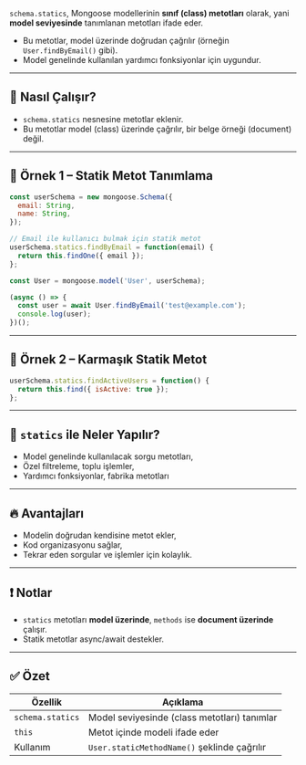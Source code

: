 
`schema.statics`, Mongoose modellerinin **sınıf (class) metotları** olarak, yani **model seviyesinde** tanımlanan metotları ifade eder.

- Bu metotlar, model üzerinde doğrudan çağrılır (örneğin `User.findByEmail()` gibi).
- Model genelinde kullanılan yardımcı fonksiyonlar için uygundur.

---

## 🧠 Nasıl Çalışır?

- `schema.statics` nesnesine metotlar eklenir.
- Bu metotlar model (class) üzerinde çağrılır, bir belge örneği (document) değil.

---

## 🧪 Örnek 1 – Statik Metot Tanımlama

```js
const userSchema = new mongoose.Schema({
  email: String,
  name: String,
});

// Email ile kullanıcı bulmak için statik metot
userSchema.statics.findByEmail = function(email) {
  return this.findOne({ email });
};

const User = mongoose.model('User', userSchema);

(async () => {
  const user = await User.findByEmail('test@example.com');
  console.log(user);
})();
```

---

## 🧪 Örnek 2 – Karmaşık Statik Metot

```js
userSchema.statics.findActiveUsers = function() {
  return this.find({ isActive: true });
};
```

---

## 🧩 `statics` ile Neler Yapılır?

- Model genelinde kullanılacak sorgu metotları,
- Özel filtreleme, toplu işlemler,
- Yardımcı fonksiyonlar, fabrika metotları

---

## 🔥 Avantajları

- Modelin doğrudan kendisine metot ekler,
- Kod organizasyonu sağlar,
- Tekrar eden sorgular ve işlemler için kolaylık.

---

## ❗ Notlar

- `statics` metotları **model üzerinde**, `methods` ise **document üzerinde** çalışır.
- Statik metotlar async/await destekler.

---

## ✅ Özet

|Özellik|Açıklama|
|---|---|
|`schema.statics`|Model seviyesinde (class metotları) tanımlar|
|`this`|Metot içinde modeli ifade eder|
|Kullanım|`User.staticMethodName()` şeklinde çağrılır|
